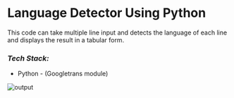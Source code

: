 # Language Detector Using Python

This code can take multiple line input and detects the language of each line and displays the result in a tabular form.

### *Tech Stack:*
* Python - (Googletrans module)

![output](https://user-images.githubusercontent.com/64465190/98851270-08603700-247c-11eb-8fc6-c6add62372b7.png)
